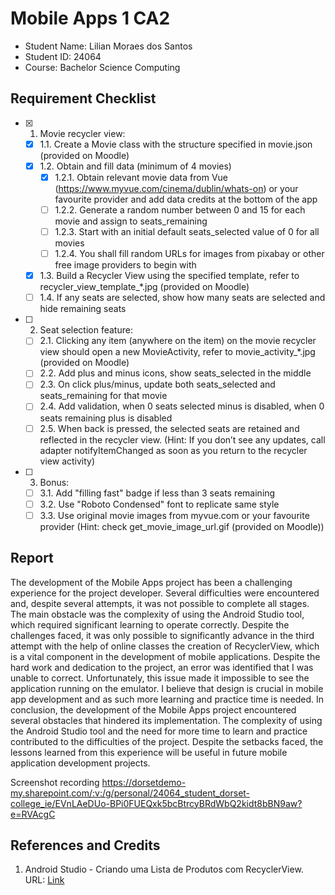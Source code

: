 # Mobile Apps 1 CA2

- Student Name: Lilian Moraes dos Santos
- Student ID: 24064
- Course: Bachelor Science Computing

## Requirement Checklist

- [x] 1. Movie recycler view:
    - [x] 1.1. Create a Movie class with the structure specified in movie.json (provided on Moodle)
    - [x] 1.2. Obtain and fill data (minimum of 4 movies)
        - [x] 1.2.1. Obtain relevant movie data from Vue (https://www.myvue.com/cinema/dublin/whats-on) or your favourite provider and add data credits at the bottom of the app
        - [ ] 1.2.2. Generate a random number between 0 and 15 for each movie and assign to seats_remaining
        - [ ] 1.2.3. Start with an initial default seats_selected value of 0 for all movies
        - [ ] 1.2.4. You shall fill random URLs for images from pixabay or other free image providers to begin with
    - [x] 1.3. Build a Recycler View using the specified template, refer to recycler_view_template_*.jpg (provided on Moodle)
    - [ ] 1.4. If any seats are selected, show how many seats are selected and hide remaining seats
- [ ] 2. Seat selection feature:
    - [ ] 2.1. Clicking any item (anywhere on the item) on the movie recycler view should open a new MovieActivity, refer to movie_activity_*.jpg (provided on Moodle)
    - [ ] 2.2. Add plus and minus icons, show seats_selected in the middle
    - [ ] 2.3. On click plus/minus, update both seats_selected and seats_remaining for that movie
    - [ ] 2.4. Add validation, when 0 seats selected minus is disabled, when 0 seats remaining plus is disabled
    - [ ] 2.5. When back is pressed, the selected seats are retained and reflected in the recycler view. (Hint: If you don’t see any updates, call adapter notifyItemChanged as soon as you return to the recycler view activity)
- [ ] 3. Bonus:
    - [ ] 3.1. Add "filling fast" badge if less than 3 seats remaining
    - [ ] 3.2. Use "Roboto Condensed" font to replicate same style
    - [ ] 3.3. Use original movie images from myvue.com or your favourite provider (Hint: check get_movie_image_url.gif (provided on Moodle))

## Report

The development of the Mobile Apps project has been a challenging experience for the project developer. Several difficulties were encountered and, despite several attempts, it was not possible to complete all stages. The main obstacle was the complexity of using the Android Studio tool, which required significant learning to operate correctly.
Despite the challenges faced, it was only possible to significantly advance in the third attempt with the help of online classes the creation of RecyclerView, which is a vital component in the development of mobile applications.
Despite the hard work and dedication to the project, an error was identified that I was unable to correct. Unfortunately, this issue made it impossible to see the application running on the emulator.
I believe that design is crucial in mobile app development and as such more learning and practice time is needed.
In conclusion, the development of the Mobile Apps project encountered several obstacles that hindered its implementation. The complexity of using the Android Studio tool and the need for more time to learn and practice contributed to the difficulties of the project. Despite the setbacks faced, the lessons learned from this experience will be useful in future mobile application development projects.

Screenshot recording
https://dorsetdemo-my.sharepoint.com/:v:/g/personal/24064_student_dorset-college_ie/EVnLAeDUo-BPi0FUEQxk5bcBtrcyBRdWbQ2kidt8bBN9aw?e=RVAcgC

## References and Credits

1. Android Studio - Criando uma Lista de Produtos com RecyclerView. URL: [Link](https://www.youtube.com/watch?v=UT4b6mWeL4A)

